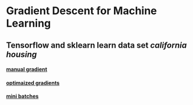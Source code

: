 # Gradient Descent for Machine Learning

## Tensorflow and sklearn learn data set _california housing_

#### [manual gradient](01_manual_gradient.py)
#### [optimaized gradients](02_optimized_gradients.py)
#### [mini batches](03_mini_batch.py)
